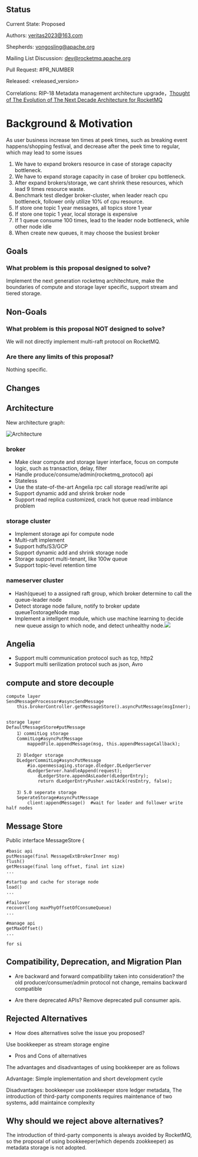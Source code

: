 
## Status
Current State: Proposed 

Authors: veritas2023@163.com 

Shepherds: vongosling@apache.org

Mailing List Discussion: dev@rocketmq.apache.org

Pull Request: #PR_NUMBER

Released: <released_version>   

Correlations: RIP-18 Metadata management architecture upgrade，[Thought of The Evolution of The Next Decade Architecture for RocketMQ](https://lists.apache.org/thread.html/83a0411c25868a3bc8acf949c8489604a02b76498ded0219959b7912%40%3Cdev.rocketmq.apache.org%3E)

# Background & Motivation

As user business increase ten times at peek times, such as breaking event happens/shopping festival, and decrease after the peek time to regular, which may lead to some issues

1. We have to expand brokers resource in case of storage capacity bottleneck.
2. We have to expand storage capacity in case of broker cpu bottleneck.
3. After expand brokers/storage, we cant shrink these resources, which lead 9 times resource waste.
4. Benchmark test dledger broker-cluster, when leader reach cpu bottleneck, follower only utilize 10% of cpu resource.
5. If store one topic 1 year messages, all topics store 1 year
6. If store one topic 1 year, local storage is expensive
7. If 1 queue consume 100 times, lead to the leader node bottleneck, while other node idle
8. When create new queues, it may choose the busiest broker

## Goals

### What problem is this proposal designed to solve?

Implement the next generation rocketmq architechture, make the boundaries of compute and storage layer specific, support stream and tiered storage.


## Non-Goals

### What problem is this proposal NOT designed to solve?

We will not directly implement multi-raft protocol on RocketMQ.

### Are there any limits of this proposal?

Nothing specific.

## Changes

## Architecture

New architecture graph: 


![Architecture](https://z3.ax1x.com/2021/04/23/cOJk5R.png)



### broker
* Make clear compute and storage layer interface, focus on compute logic, such as transaction, delay, filter
* Handle produce/consume/admin(rocketmq_protocol) api
* Stateless
* Use the state-of-the-art Angelia rpc call storage read/write api
* Support dynamic add and shrink broker node
* Support read replica customized, crack hot queue read imblance problem

### storage cluster
* Implement storage api for compute node
* Multi-raft implement
* Support hdfs/S3/GCP
* Support dynamic add and shrink storage node
* Storage support multi-tenant, like 100w queue
* Support topic-level retention time

### nameserver cluster
* Hash(queue) to a assigned raft group, which broker determine to call the queue-leader node
* Detect storage node failure, notify to broker update queueTostorageNode map 
* Implement a intellgent module, which use machine learning to decide new queue assign to which node, and detect unhealthy node.![](https://)

## Angelia

* Support multi communication protocol such as tcp, http2
* Support multi serilization protocol such as json, Avro


## compute and store decouple
```
compute layer
SendMessageProcessor#asyncSendMessage
    this.brokerController.getMessageStore().asyncPutMessage(msgInner);


storage layer
DefaultMessageStore#putMessage
    1）commitLog storage
	CommitLog#asyncPutMessage
		mappedFile.appendMessage(msg, this.appendMessageCallback);

    2）Dledger storage
    DLedgerCommitLog#asyncPutMessage
        #io.openmessaging.storage.dledger.DLedgerServer
        dLedgerServer.handleAppend(request);         
            dLedgerStore.appendAsLeader(dLedgerEntry);
            return dLedgerEntryPusher.waitAck(resEntry, false);
    
    3）5.0 seperate storage
    SeperateStorage#asyncPutMessage
        client:appendMessage()  #wait for leader and follower write half nodes
```

## Message Store
Public interface MessageStore {

```
#basic api
putMessage(final MessageExtBrokerInner msg)
flush()
getMessage(final long offset, final int size)
...

#startup and cache for storage node
load()
...

#failover
recover(long maxPhyOffsetOfConsumeQueue)
...

#manage api
getMaxOffset()
...

for si
```

## Compatibility, Deprecation, and Migration Plan
* Are backward and forward compatibility taken into consideration?
the old producer/consumer/admin protocol not change, remains backward compatible

* Are there deprecated APIs?
Remove deprecated pull consumer apis.


## Rejected Alternatives
* How does alternatives solve the issue you proposed?

Use bookkeeper as stream storage engine

* Pros and Cons of alternatives

The advantages and disadvantages of using bookkeeper are as follows

Advantage: Simple implementation and short development cycle

Disadvantages: bookkeeper use zookkeeper store ledger metadata,  The introduction of third-party components requires maintenance of two systems, add maintaince complexity

## Why should we reject above alternatives?

The introduction of third-party components is always avoided by RocketMQ, so the proposal of using bookkeeper(which depends zookkeeper) as metadata storage is not adopted.
